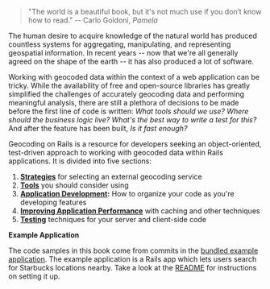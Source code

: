 > "The world is a beautiful book, but it's not much use if you don’t know how to
read." -- Carlo Goldoni, *Pamela*

The human desire to acquire knowledge of the natural world has produced
countless systems for aggregating, manipulating, and representing geospatial
information. In recent years -- now that we're all generally agreed on the
shape of the earth -- it has also produced a lot of software.

Working with geocoded data within the context of a web application can be
tricky. While the availability of free and open-source libraries has greatly
simplified the challenges of accurately geocoding data and performing meaningful
analysis, there are still a plethora of decisions to be made before the
first line of code is written: *What tools should we use? Where should the
business logic live? What's the best way to write a test for this?* And after
the feature has been built, *Is it fast enough?*

Geocoding on Rails is a resource for developers seeking an object-oriented,
test-driven approach to working with geocoded data within Rails
applications. It is divided into five sections:

1. **[Strategies](#strategies)** for selecting an external geocoding service
2. **[Tools](#tools)** you should consider using
3. **[Application Development](#application-development):** How to organize your code as you're developing
  features
4. **[Improving Application Performance](#improving-application-performance)** with caching and other techniques
5. **[Testing](#testing)** techniques for your server and client-side code

**Example Application**

The code samples in this book come from commits in the [bundled example
application](https://github.com/thoughtbot/geocoding_on_rails/tree/master/example_app).
The example application is a Rails app which lets users search
for Starbucks locations nearby. Take a look at the
[README](https://github.com/thoughtbot/geocoding_on_rails/blob/master/example_app/README.md)
for instructions on setting it up.
